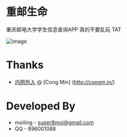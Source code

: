 # 重邮生命

重庆邮电大学学生信息查询APP
真的不要乱玩 TAT


![image](https://raw.githubusercontent.com/moiling/CQUPTLife/master/app/src/main/res/mipmap-xhdpi/ic_logo.png?raw=true)

# Thanks
* [内网外入](http://cqupt.congm.in/?plg_nld=1&plg_usr=1&plg_vkey=1&plg_auth=1&plg_dev=1&plg_uin=1&plg_nld=1) @ [Cong Min] (http://congm.in/)


# Developed By
* moiling - super8moi@gmail.com
* QQ - 896001088
